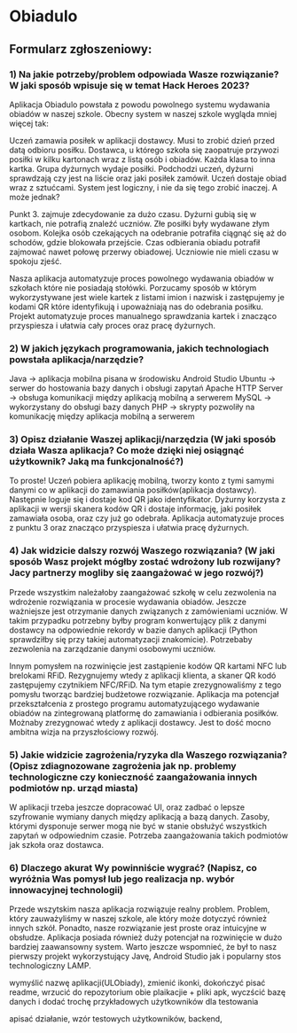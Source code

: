 # Obiadulo
## Formularz zgłoszeniowy: 
### 1) Na jakie potrzeby/problem odpowiada Wasze rozwiązanie? W jaki sposób wpisuje się w temat Hack Heroes 2023?
Aplikacja Obiadulo powstała z powodu powolnego systemu wydawania obiadów w naszej szkole. Obecny system w naszej szkole wygląda mniej więcej tak:

Uczeń zamawia posiłek w aplikacji dostawcy. Musi to zrobić dzień przed datą odbioru posiłku.
Dostawca, u którego szkoła się zaopatruje przywozi posiłki w kilku kartonach wraz z listą osób i obiadów. Każda klasa to inna kartka.
Grupa dyżurnych wydaje posiłki. Podchodzi uczeń, dyżurni sprawdzają czy jest na liście oraz jaki posiłek zamówił.
Uczeń dostaje obiad wraz z sztućcami.
System jest logiczny, i nie da się tego zrobić inaczej. A może jednak?

Punkt 3. zajmuje zdecydowanie za dużo czasu. Dyżurni gubią się w kartkach, nie potrafią znaleźć uczniów. Złe posiłki były wydawane złym osobom. Kolejka osób czekających na odebranie potrafiła ciągnąć się aż do schodów, gdzie blokowała przejście. Czas odbierania obiadu potrafił zajmować nawet połowę przerwy obiadowej. Uczniowie nie mieli czasu w spokoju zjeść.

Nasza aplikacja automatyzuje proces powolnego wydawania obiadów w szkołach które nie posiadają stołówki. Porzucamy sposób w którym wykorzystywane jest wiele kartek z listami imion i nazwisk i zastępujemy je kodami QR które identyfikują i upoważniają nas do odebrania posiłku. Projekt automatyzuje proces manualnego sprawdzania kartek i znacząco przyspiesza i ułatwia cały proces oraz pracę dyżurnych.

### 2) W jakich językach programowania, jakich technologiach powstała aplikacja/narzędzie?
Java -> aplikacja mobilna pisana w środowisku Android Studio
Ubuntu -> serwer do hostowania bazy danych i obsługi zapytań
Apache HTTP Server -> obsługa komunikacji między aplikacją mobilną a serwerem
MySQL -> wykorzystany do obsługi bazy danych
PHP -> skrypty pozwoliły na komunikację między aplikacja mobilną a serwerem

### 3) Opisz działanie Waszej aplikacji/narzędzia (W jaki sposób działa Wasza aplikacja? Co może dzięki niej osiągnąć użytkownik? Jaką ma funkcjonalność?)
To proste! Uczeń pobiera aplikację mobilną, tworzy konto z tymi samymi danymi co w aplikacji do zamawiania posiłków(aplikacja dostawcy). Następnie loguje się i dostaje kod QR jako identyfikator. Dyżurny korzysta z aplikacji w wersji skanera kodów QR i dostaje informację, jaki posiłek zamawiała osoba, oraz czy już go odebrała. Aplikacja automatyzuje proces z punktu 3 oraz znacząco przyspiesza i ułatwia pracę dyżurnych.

### 4) Jak widzicie dalszy rozwój Waszego rozwiązania? (W jaki sposób Wasz projekt mógłby zostać wdrożony lub rozwijany? Jacy partnerzy mogliby się zaangażować w jego rozwój?)
Przede wszystkim należałoby zaangażować szkołę w celu zezwolenia na wdrożenie rozwiązania w procesie wydawania obiadów. Jeszcze ważniejsze jest otrzymanie danych związanych z zamówieniami uczniów. W takim przypadku potrzebny byłby program konwertujący plik z danymi dostawcy na odpowiednie rekordy w bazie danych aplikacji (Python sprawdziłby się przy takiej automatyzacji znakomicie). Potrzebaby zezwolenia na zarządzanie danymi osobowymi uczniów.

Innym pomysłem na rozwinięcie jest zastąpienie kodów QR kartami NFC lub brelokami RFiD. Rezygnujemy wtedy z aplikacji klienta, a skaner QR kodó zastępujemy czytnikiem NFC/RFiD. Na tym etapie zrezygnowaliśmy z tego pomysłu tworząc bardziej budżetowe rozwiązanie. Aplikacja ma potencjał przekształcenia z prostego programu automatyzującego wydawanie obiadów na zintegrowaną platformę do zamawiania i odbierania posiłków. Możnaby zrezygnować wtedy z aplikacji dostawcy. Jest to dość mocno ambitna wizja na przyszłościowy rozwój.

### 5) Jakie widzicie zagrożenia/ryzyka dla Waszego rozwiązania? (Opisz zdiagnozowane zagrożenia jak np. problemy technologiczne czy konieczność zaangażowania innych podmiotów np. urząd miasta)
W aplikacji trzeba jeszcze dopracować UI, oraz zadbać o lepsze szyfrowanie wymiany danych między aplikacją a bazą danych. Zasoby, którymi dysponuje serwer mogą nie być w stanie obsłużyć wszystkich zapytań w odpowiednim czasie. Potrzeba zaangażowania takich podmiotów jak szkoła oraz dostawca.

### 6) Dlaczego akurat Wy powinniście wygrać? (Napisz, co wyróżnia Was pomysł lub jego realizacja np. wybór innowacyjnej technologii)
Przede wszytskim nasza aplikacja rozwiązuje realny problem. Problem, który zauważyliśmy w naszej szkole, ale który może dotyczyć również innych szkół. Ponadto, nasze rozwiązanie jest proste oraz intuicyjne w obsłudze. Aplikacja posiada również duży potencjał na rozwinięcie w dużo bardziej zaawansowny system. Warto jeszcze wspomnieć, że był to nasz pierwszy projekt wykorzystujący Javę, Android Studio jak i popularny stos technologiczny LAMP.


wymyślić nazwę aplikacji(ULObiady), zmienić ikonki, dokończyć pisać readme, wrzucić do repozytorium obie plaikacjie + pliki apk, wyczścić bazę danych i dodać trochę przykładowych użytkowników dla testowania

apisać działanie, wzór testowych użytkowników, backend, 
